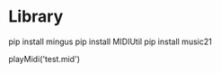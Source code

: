 # Library

pip install mingus
pip install MIDIUtil
pip install music21











playMidi('test.mid')
   